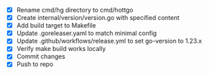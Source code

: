 - [x] Rename cmd/hg directory to cmd/hottgo
- [x] Create internal/version/version.go with specified content
- [x] Add build target to Makefile
- [x] Update .goreleaser.yaml to match minimal config
- [x] Update .github/workflows/release.yml to set go-version to 1.23.x
- [x] Verify make build works locally
- [x] Commit changes
- [x] Push to repo

